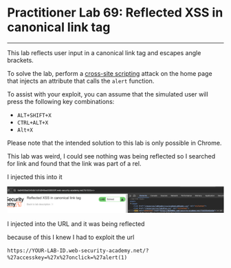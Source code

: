 # Practitioner Lab 69: Reflected XSS in canonical link tag

---

This lab reflects user input in a canonical link tag and escapes angle brackets.

To solve the lab, perform a [cross-site scripting](https://portswigger.net/web-security/cross-site-scripting) attack on the home page that injects an attribute that calls the `alert` function.

To assist with your exploit, you can assume that the simulated user will press the following key combinations:

- `ALT+SHIFT+X`
- `CTRL+ALT+X`
- `Alt+X`

Please note that the intended solution to this lab is only possible in Chrome.

This lab was weird, I could see nothing was being reflected so I searched for link and found that the link was part of a rel. 

I injected this into it 

![Untitled](Practitioner%20Lab%2069%20Reflected%20XSS%20in%20canonical%20lin%200412a6763d3a4c8d9ea1a15719caaab9/Untitled.png)

I injected into the URL and it was being reflected

because of this I knew I had to exploit the url

```
https://YOUR-LAB-ID.web-security-academy.net/?%27accesskey=%27x%27onclick=%27alert(1)
```
